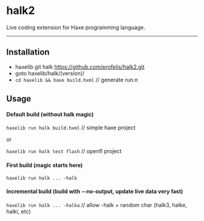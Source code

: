 # halk2

Live coding extension for Haxe programming language.

------

## Installation

- haxelib git halk https://github.com/profelis/halk2.git
- goto haxelib/halk/(version)/
- `cd haxelib && haxe build.hxml`  // generate run.n


## Usage

#### Default build (without halk magic)

`haxelib run halk build.hxml` // simple haxe project

or

`haxelib run halk test flash` // openfl project

#### First build (magic starts here)

`haxelib run halk ... -halk`

#### Incremental build (build with --no-output, update live data very fast)

`haxelib run halk ... -halka` // allow -halk + random char (halk3, halke, halki, etc)
